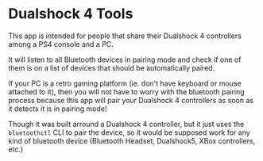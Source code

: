 # Dualshock 4 Tools

This app is intended for people that share their Dualshock 4 controllers among a PS4 console and a PC.

It will listen to all Bluetooth devices in pairing mode and check if one of them is on a list of devices that should be automatically paired.

If your PC is a retro gaming platform (ie. don't have keyboard or mouse attached to it), then you will not have to worry with the bluetooth pairing process because this app will pair your Dualshock 4 controllers as soon as it detects it is in pairing mode!

Though it was built arround a Dualshock 4 controller, but it just uses the `bluetoothctl` CLI to pair the device, so it would be supposed work for any kind of bluetooth device (Bluetooth Headset, Dualshock5, XBox controllers, etc.)
